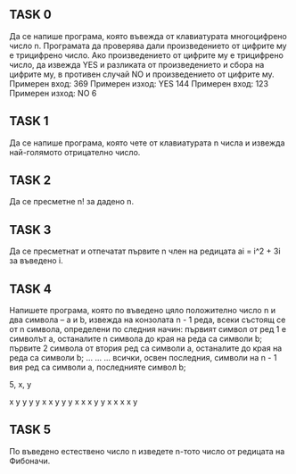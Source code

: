## TASK 0
Да се напише програма, която въвежда от клавиатурата многоцифрено число n. Програмата да проверява дали произведението от цифрите му е трицифрено число. Ако произведението от цифрите му е трицифрено число, да извежда YES и разликата от произведението и сбора на цифрите му, в противен случай NO и произведението от цифрите му.
Примерен вход: 369 Примерен изход: YES 144
Примерен вход: 123 Примерен изход: NO 6

## TASK 1
Да се напише програма, която чете от клавиатурата n числа и извежда най-голямото отрицателно число.

## TASK 2
Да се пресметне n! за дадено n.

## TASK 3
Да се пресметнат и отпечатат първите n член на редицата ai = i^2 + 3i за въведено i.

## TASK 4
Напишете програма, която по въведено цяло положително число n и два символа – a и b, извежда на конзолата n - 1 реда, всеки състоящ се от n символа, определени по следния начин: първият символ от ред 1 е символът a, останалите n символа до края на реда са символи b; първите 2 символа от втория ред са символи a, останалите до края на реда са символи b; ... ... ... всички, освен последния, символи на n - 1 вия ред са символи а, последнияте символ b;

5, x, y

x y y y y
x x y y y
x x x y y
x x x x y

## TASK 5
По въведено естествено число n изведете n-тото число от редицата на Фибоначи.
